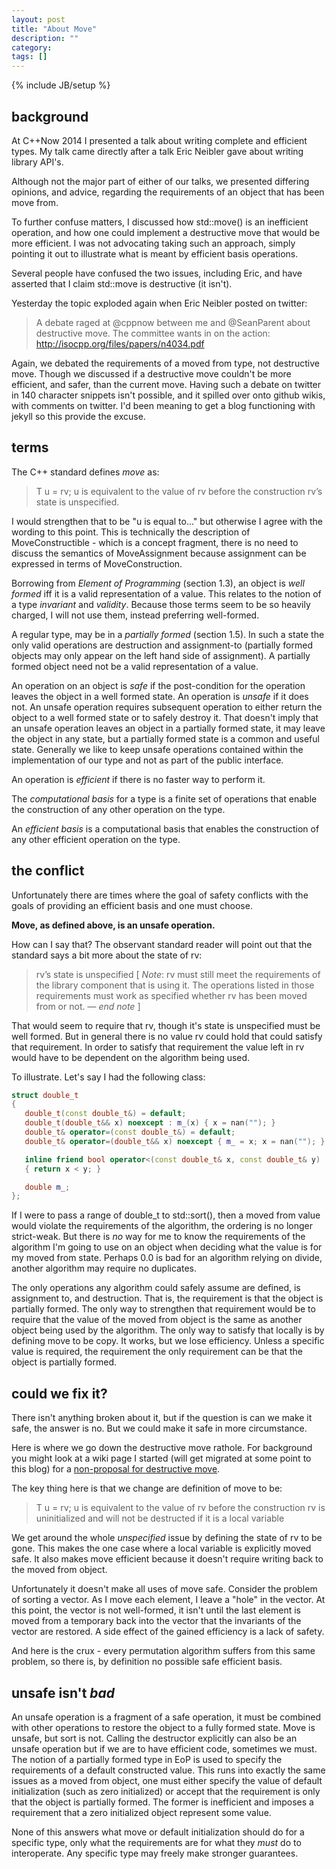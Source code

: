 ```yaml
---
layout: post
title: "About Move"
description: ""
category: 
tags: []
---
```

{% include JB/setup %}

## background

At C++Now 2014 I presented a talk about writing complete and efficient types. My talk came directly after a talk Eric Neibler gave about writing library API's.

Although not the major part of either of our talks, we presented differing opinions, and advice, regarding the requirements of an object that has been move from.

To further confuse matters, I discussed how std::move() is an inefficient operation, and how one could implement a destructive move that would be more efficient. I was not advocating taking such an approach, simply pointing it out to illustrate what is meant by efficient basis operations.

Several people have confused the two issues, including Eric, and have asserted that I claim std::move is destructive (it isn't).

Yesterday the topic exploded again when Eric Neibler posted on twitter:

>A debate raged at @cppnow between me and @SeanParent about destructive move. The committee wants in on the action: http://isocpp.org/files/papers/n4034.pdf

Again, we debated the requirements of a moved from type, not destructive move. Though we discussed if a destructive move couldn't be more efficient, and safer, than the current move. Having such a debate on twitter in 140 character snippets isn't possible, and it spilled over onto github wikis, with comments on twitter. I'd been meaning to get a blog functioning with jekyll so this provide the excuse.

## terms

The C++ standard defines _move_ as:

> T u = rv; u is equivalent to the value of rv before the construction
> rv’s state is unspecified.

I would strengthen that to be "u is equal to..." but otherwise I agree with the wording to this point. This is technically the description of MoveConstructible - which is a concept fragment, there is no need to discuss the semantics of MoveAssignment because assignment can be expressed in terms of MoveConstruction.

Borrowing from _Element of Programming_ (section 1.3), an object is _well formed_ iff it is a valid representation of a value. This relates to the notion of a type _invariant_ and _validity_. Because those terms seem to be so heavily charged, I will not use them, instead preferring well-formed.

A regular type, may be in a _partially formed_ (section 1.5). In such a state the only valid operations are destruction and assignment-to (partially formed objects may only appear on the left hand side of assignment). A partially formed object need not be a valid representation of a value.

An operation on an object is _safe_ if the post-condition for the operation leaves the object in a well formed state. An operation is _unsafe_ if it does not. An unsafe operation requires subsequent operation to either return the object to a well formed state or to safely destroy it. That doesn't imply that an unsafe operation leaves an object in a partially formed state, it may leave the object in any state, but a partially formed state is a common and useful state. Generally we like to keep unsafe operations contained within the implementation of our type and not as part of the public interface.

An operation is _efficient_ if there is no faster way to perform it.

The _computational basis_ for a type is a finite set of operations that enable the construction of any other operation on the type.

An _efficient basis_ is a computational basis that enables the construction of any other efficient operation on the type.

## the conflict

Unfortunately there are times where the goal of safety conflicts with the goals of providing an efficient basis and one must choose.

**Move, as defined above, is an unsafe operation.**

How can I say that? The observant standard reader will point out that the standard says a bit more about the state of rv:

> rv’s state is unspecified [ _Note_: rv must still meet the requirements of the library component that is using it. The operations listed in those requirements must work as specified whether rv has been moved from or not. — _end note_ ]

That would seem to require that rv, though it's state is unspecified must be well formed. But in general there is no value rv could hold that could satisfy that requirement. In order to satisfy that requirement the value left in rv would have to be dependent on the algorithm being used.

To illustrate. Let's say I had the following class:

```cpp
struct double_t
{
   double_t(const double_t&) = default;
   double_t(double_t&& x) noexcept : m_(x) { x = nan(""); }
   double_t& operator=(const double_t&) = default;
   double_t& operator=(double_t&& x) noexcept { m_ = x; x = nan(""); }

   inline friend bool operator<(const double_t& x, const double_t& y)
   { return x < y; }

   double m_;
};
```

If I were to pass a range of double_t to std::sort(), then a moved from value would violate the requirements of the algorithm, the ordering is no longer strict-weak. But there is _no_ way for me to know the requirements of the algorithm I'm going to use on an object when deciding what the value is for my moved from state. Perhaps 0.0 is bad for an algorithm relying on divide, another algorithm may require no duplicates.

The only operations any algorithm could safely assume are defined, is assignment to, and destruction. That is, the requirement is that the object is partially formed. The only way to strengthen that requirement would be to require that the value of the moved from object is the same as another object being used by the algorithm. The only way to satisfy that locally is by defining move to be copy. It works, but we lose efficiency. Unless a specific value is required, the requirement the only requirement can be that the object is partially formed.

## could we fix it?

There isn't anything broken about it, but if the question is can we make it safe, the answer is no. But we could make it safe in more circumstance.

Here is where we go down the destructive move rathole. For background you might look at a wiki page I started (will get migrated at some point to this blog) for a [non-proposal for destructive move](https://github.com/sean-parent/sean-parent.github.com/wiki/Non-Proposal-for-Destructive-Move).

The key thing here is that we change are definition of move to be:

> T u = rv; u is equivalent to the value of rv before the construction
> rv is uninitialized and will not be destructed if it is a local variable

We get around the whole _unspecified_ issue by defining the state of rv to be gone. This makes the one case where a local variable is explicitly moved safe. It also makes move efficient because it doesn't require writing back to the moved from object.

Unfortunately it doesn't make all uses of move safe. Consider the problem of sorting a vector. As I move each element, I leave a "hole" in the vector. At this point, the vector is not well-formed, it isn't until the last element is moved from a temporary back into the vector that the invariants of the vector are restored. A side effect of the gained efficiency is a lack of safety.

And here is the crux - every permutation algorithm suffers from this same problem, so there is, by definition no possible safe efficient basis.

## unsafe isn't _bad_

An unsafe operation is a fragment of a safe operation, it must be combined with other operations to restore the object to a fully formed state. Move is unsafe, but sort is not. Calling the destructor explicitly can also be an unsafe operation but if we are to have efficient code, sometimes we must. The notion of a partially formed type in EoP is used to specify the requirements of a default constructed value. This runs into exactly the same issues as a moved from object, one must either specify the value of default initialization (such as zero initialized) or accept that the requirement is only that the object is partially formed. The former is inefficient and imposes a requirement that a zero initialized object represent some value.

None of this answers what move or default initialization should do for a specific type, only what the requirements are for what they _must_ do to interoperate. Any specific type may freely make stronger guarantees.
